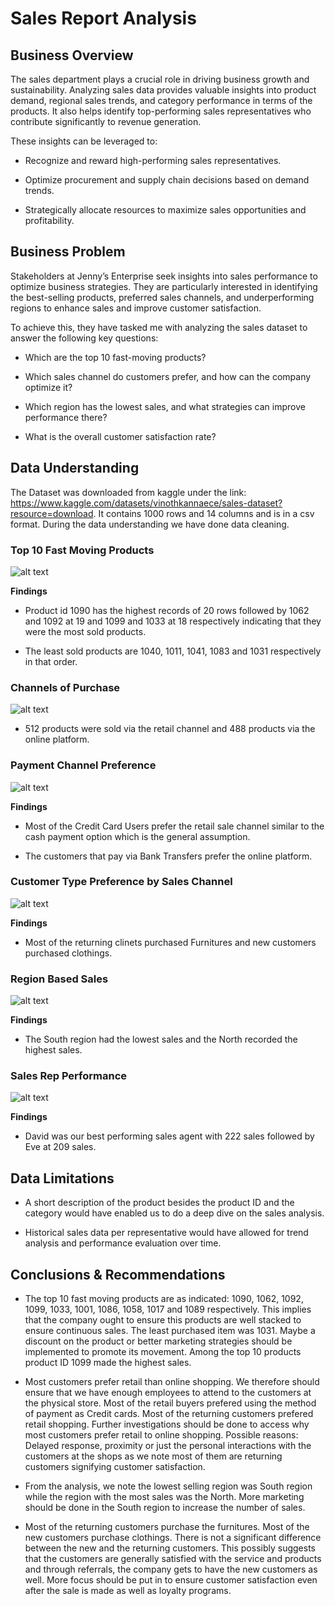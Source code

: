 # **Sales Report Analysis**

## Business Overview

The sales department plays a crucial role in driving business growth and sustainability. Analyzing sales data provides valuable insights into product demand, regional sales trends, and category performance in terms of the products. It also helps identify top-performing sales representatives who contribute significantly to revenue generation.

These insights can be leveraged to:

* Recognize and reward high-performing sales representatives.

* Optimize procurement and supply chain decisions based on demand trends.

* Strategically allocate resources to maximize sales opportunities and profitability.


## Business Problem

Stakeholders at Jenny’s Enterprise seek insights into sales performance to optimize business strategies. They are particularly interested in identifying the best-selling products, preferred sales channels, and underperforming regions to enhance sales and improve customer satisfaction.

To achieve this, they have tasked me with analyzing the sales dataset to answer the following key questions:

* Which are the top 10 fast-moving products?

* Which sales channel do customers prefer, and how can the company optimize it?

* Which region has the lowest sales, and what strategies can improve performance there?

* What is the overall customer satisfaction rate?


## Data Understanding

The Dataset was downloaded from kaggle under the link: https://www.kaggle.com/datasets/vinothkannaece/sales-dataset?resource=download. It contains 1000 rows and 14 columns and is in a csv format. During the data understanding we have done data cleaning.


### Top 10 Fast Moving Products

![alt text](image.png)

**Findings**

* Product id 1090 has the highest records of 20 rows followed by 1062 and 1092 at 19 and 1099 and 1033 at 18 respectively indicating that they were the most sold products.

* The least sold products are 1040, 1011, 1041, 1083 and 1031 respectively in that order.


### Channels of Purchase

![alt text](image-1.png)    

* 512 products were sold via the retail channel and 488 products via the online platform.

### Payment Channel Preference

![alt text](image-2.png)

**Findings**

* Most of the Credit Card Users prefer the retail sale channel similar to the cash payment option which is the general assumption.

* The customers that pay via Bank Transfers prefer the online platform.


### Customer Type Preference by Sales Channel

![alt text](image-3.png)

**Findings**

* Most of the returning clinets purchased Furnitures and new customers purchased clothings.


### Region Based Sales

![alt text](image-5.png)

**Findings**

* The South region had the lowest sales and the North recorded the highest sales.


### Sales Rep Performance

![alt text](images\image-6.png)

**Findings**

* David was our best performing sales agent with 222 sales followed by Eve at 209 sales.


## Data Limitations

* A short description of the product besides the product ID and the category would have enabled us to do a deep dive on the sales analysis.

* Historical sales data per representative would have allowed for trend analysis and performance evaluation over time.


## Conclusions & Recommendations

* The top 10 fast moving products are as indicated: 1090, 1062, 1092, 1099, 1033, 1001, 1086, 1058, 1017 and 1089 respectively. This implies that the company ought to ensure this products are well stacked to ensure continuous sales. The least purchased item was 1031. Maybe a discount on the product or better marketing strategies should be implemented to promote its movement. Among the top 10 products product ID 1099 made the highest sales.

* Most customers prefer retail than online shopping. We therefore should ensure that we have enough employees to attend to the customers at the physical store. Most of the retail buyers prefered using the method of payment as Credit cards. Most of the returning customers prefered retail shopping. Further investigations should be done to access why most customers prefer retail to online shopping. Possible reasons: Delayed response, proximity or just the personal interactions with the customers at the shops as we note most of them are returning customers signifying customer satisfaction. 

* From the analysis, we note the lowest selling region was South region while the region with the most sales was the North. More marketing should be done in the South region to increase the number of sales.

* Most of the returning customers purchase the furnitures. Most of the new customers purchase clothings. There is not a significant difference between the new and the returning customers. This possibly suggests that the customers are generally satisfied with the service and products and through referrals, the company gets to have the new customers as well. More focus should be put in to ensure customer satisfaction even after the sale is made as well as loyalty programs.






